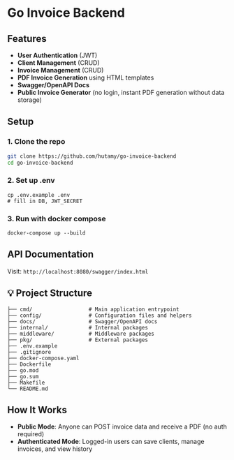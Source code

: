 # Go Invoice Backend

## Features

- **User Authentication** (JWT)
- **Client Management** (CRUD)
- **Invoice Management** (CRUD)
- **PDF Invoice Generation** using HTML templates
- **Swagger/OpenAPI Docs**
- **Public Invoice Generator** (no login, instant PDF generation without data storage)

## Setup

### 1. Clone the repo

```bash
git clone https://github.com/hutamy/go-invoice-backend
cd go-invoice-backend
```

### 2. Set up .env

```
cp .env.example .env
# fill in DB, JWT_SECRET
```

### 3. Run with docker compose

```
docker-compose up --build
```

## API Documentation

Visit: `http://localhost:8080/swagger/index.html`

## 💡 Project Structure

```
├── cmd/                  # Main application entrypoint
├── config/               # Configuration files and helpers
├── docs/                 # Swagger/OpenAPI docs
├── internal/             # Internal packages
├── middleware/           # Middleware packages
├── pkg/                  # External packages
├── .env.example
├── .gitignore
├── docker-compose.yaml
├── Dockerfile
├── go.mod
├── go.sum
├── Makefile
└── README.md
```

## How It Works

- **Public Mode**: Anyone can POST invoice data and receive a PDF (no auth required)
- **Authenticated Mode**: Logged-in users can save clients, manage invoices, and view history
